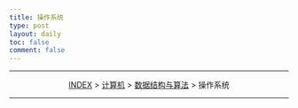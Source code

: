 ```yaml
---
title: 操作系统
type: post
layout: daily
toc: false
comment: false
---
```

---
<span><center>[INDEX](/gknows/wikimap) > [计算机](/gknows/计算机) > [数据结构与算法](/gknows/数据结构与算法) > 操作系统</center></span>

---
